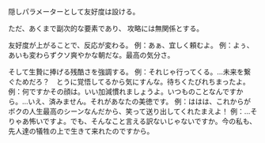 隠しパラメーターとして友好度は設ける。

ただ、あくまで副次的な要素であり、
攻略には無関係とする。

友好度が上がることで、反応が変わる。
例：あぁ、宜しく頼むよ。
例：よぅ、あいも変わらずクソ爽やかな朝だな。最高の気分さ。

そして生贄に捧げる残酷さを強調する。
例：それじゃ行ってくる。…未来を繋ぐためだろ？　とうに覚悟してるから気にすんな。待ちくたびれちまったよ。
例：何ですかその顔は。いい加減慣れましょうよ。いつものことなんですから。…いえ、済みません。それがあなたの美徳です。
例：ははは、これからがボクの人生最高のシーンなんだから、笑って送り出してくれたまえよ！
例：…そりゃあ怖いですよ。でも、そんなこと言える訳ないじゃないですか。今の私も、先人達の犠牲の上で生きて来れたのですから。








